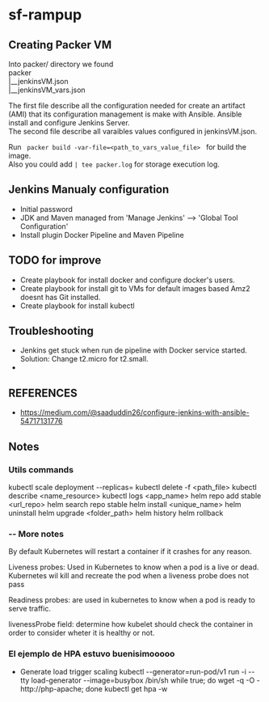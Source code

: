 # sf-rampup


## Creating Packer VM

Into packer/ directory we found  
packer  
|__jenkinsVM.json  
|__jenkinsVM_vars.json  
  
The first file describe all the configuration needed for create an artifact (AMI) that its configuration management is make with Ansible.  Ansible install and configure Jenkins Server.  
The second file describe all varaibles values configured in jenkinsVM.json.  
  
Run  ```  packer build -var-file=<path_to_vars_value_file>  ``` for build the image.  
Also you could add ``` | tee packer.log ``` for storage execution log.
  
## Jenkins Manualy configuration
- Initial password
- JDK and Maven managed from 'Manage Jenkins' --> 'Global Tool Configuration'
- Install plugin Docker Pipeline and Maven Pipeline

## TODO for improve 
- Create playbook for install docker and configure docker's users.  
- Create playbook for install git to VMs for default images based Amz2 doesnt has Git installed.
- Create playbook for install kubectl  
  
## Troubleshooting
- Jenkins get stuck when run de pipeline with Docker service started. Solution: Change t2.micro for t2.small.
- 
## REFERENCES
- https://medium.com/@saaduddin26/configure-jenkins-with-ansible-54717131776

## Notes 

### Utils commands

kubectl scale deployment <namedeployment> --replicas=<number>
kubectl delete -f <path_file>
kubectl describe <resource> <name_resource>
kubectl logs <app_name>
helm repo add stable <url_repo>
helm search repo stable
helm install <unique_name> <chart>
helm uninstall 
helm upgrade <name> <folder_path>
helm history <name>
helm rollback <name> <version>


### -- More notes

By default Kubernetes will restart a container if it crashes for any reason.

Liveness probes: Used in Kubernetes to know when a pod is a live or dead. Kubernetes wil kill and recreate the pod when a liveness probe does not pass

Readiness probes: are used in kubernetes to know when a pod is ready to serve traffic.

livenessProbe field: determine how kubelet should check the container in order to consider wheter it is healthy or not.

### El ejemplo de HPA estuvo buenisimooooo
- Generate load trigger scaling
kubectl --generator=run-pod/v1 run -i --tty load-generator --image=busybox /bin/sh
while true; do wget -q -O - http://php-apache; done
kubectl get hpa -w
